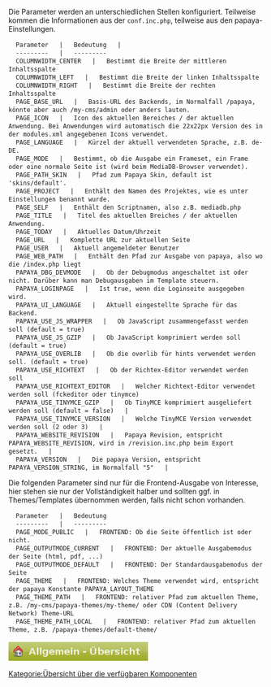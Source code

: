 
Die Parameter werden an unterschiedlichen Stellen konfiguriert. Teilweise kommen die Informationen aus der `conf.inc.php`, teilweise aus den papaya-Einstellungen.

      Parameter   |   Bedeutung   |   
      ---------   |   ---------   
      COLUMNWIDTH_CENTER   |   Bestimmt die Breite der mittleren Inhaltsspalte      
      COLUMNWIDTH_LEFT   |   Bestimmt die Breite der linken Inhaltsspalte      
      COLUMNWIDTH_RIGHT   |   Bestimmt die Breite der rechten Inhaltsspalte     
      PAGE_BASE_URL   |   Basis-URL des Backends, im Normalfall /papaya, könnte aber auch /my-cms/admin oder anders lauten.      
      PAGE_ICON   |   Icon des aktuellen Bereiches / der aktuellen Anwendung. Bei Anwendungen wird automatisch die 22x22px Version des in der modules.xml angegebenen Icons verwendet.      
      PAGE_LANGUAGE   |   Kürzel der aktuell verwendeten Sprache, z.B. de-DE.      
      PAGE_MODE   |   Bestimmt, ob die Ausgabe ein Frameset, ein Frame oder eine normale Seite ist (wird beim MediaDB-Browser verwendet).      
      PAGE_PATH_SKIN   |   Pfad zum Papaya Skin, default ist 'skins/default'.      
      PAGE_PROJECT   |   Enthält den Namen des Projektes, wie es unter Einstellungen benannt wurde.      
      PAGE_SELF   |   Enthält den Scriptnamen, also z.B. mediadb.php      
      PAGE_TITLE   |   Titel des aktuellen Breiches / der aktuellen Anwendung.      
      PAGE_TODAY   |   Aktuelles Datum/Uhrzeit      
      PAGE_URL   |   Komplette URL zur aktuellen Seite      
      PAGE_USER   |   Aktuell angemeldeter Benutzer     
      PAGE_WEB_PATH   |   Enthält den Pfad zur Ausgabe von papaya, also wo die /index.php liegt      
      PAPAYA_DBG_DEVMODE   |   Ob der Debugmodus angeschaltet ist oder nicht. Darüber kann man Debugausgaben im Template steuern.      
      PAPAYA_LOGINPAGE   |   Ist true, wenn die Loginseite ausgegeben wird.      
      PAPAYA_UI_LANGUAGE   |   Aktuell eingestellte Sprache für das Backend.      
      PAPAYA_USE_JS_WRAPPER   |   Ob JavaScript zusammengefasst werden soll (default = true)      
      PAPAYA_USE_JS_GZIP   |   Ob JavaScript komprimiert werden soll (default = true)      
      PAPAYA_USE_OVERLIB   |   Ob die overlib für hints verwendet werden soll. (default = true)      
      PAPAYA_USE_RICHTEXT   |   Ob der Richtex-Editor verwendet werden soll      
      PAPAYA_USE_RICHTEXT_EDITOR   |   Welcher Richtext-Editor verwendet werden soll (fckeditor oder tinymce)      
      PAPAYA_USE_TINYMCE_GZIP   |   Ob TinyMCE komprimiert ausgeliefert werden soll (default = false)   |   
      PAPAYA_USE_TINYMCE_VERSION   |   Welche TinyMCE Version verwendet werden soll (2 oder 3)   |   
      PAPAYA_WEBSITE_REVISION   |   Papaya Revision, entspricht PAPAYA_WEBSITE_REVISION, wird in /revision.inc.php beim Export gesetzt.   |   
      PAPAYA_VERSION   |   Die papaya Version, entspricht PAPAYA_VERSION_STRING, im Normalfall "5"   |   

Die folgenden Parameter sind nur für die Frontend-Ausgabe von Interesse, hier stehen sie nur der Vollständigkeit halber und sollten ggf. in Themes/Templates übernommen werden, falls nicht schon vorhanden.

      Parameter   |   Bedeutung   
      ---------   |   ---------   
      PAGE_MODE_PUBLIC   |   FRONTEND: Ob die Seite öffentlich ist oder nicht.      
      PAGE_OUTPUTMODE_CURRENT   |   FRONTEND: Der aktuelle Ausgabemodus der Seite (html, pdf, ...)      
      PAGE_OUTPUTMODE_DEFAULT   |   FRONTEND: Der Standardausgabemodus der Seite      
      PAGE_THEME   |   FRONTEND: Welches Theme verwendet wird, entspricht der papaya Konstante PAPAYA_LAYOUT_THEME     
      PAGE_THEME_PATH   |   FRONTEND: relativer Pfad zum aktuellen Theme, z.B. /my-cms/papaya-themes/my-theme/ oder CDN (Content Delivery Network) Theme-URL      
      PAGE_THEME_PATH_LOCAL   |   FRONTEND: relativer Pfad zum aktuellen Theme, z.B. /papaya-themes/default-theme/     

![File:Admin-template-titel-icon.png](images/Admin-template-titel-icon.png)

[Kategorie:Übersicht über die verfügbaren Komponenten](export_de/Kategorie:Übersicht_über_die_verfügbaren_Komponenten.md)
